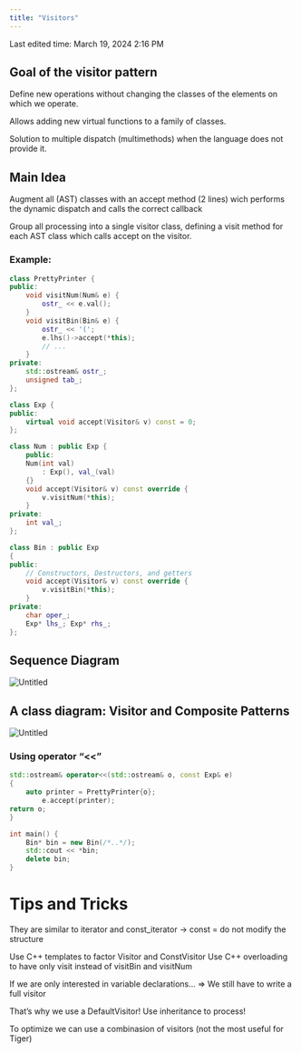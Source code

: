 ```yaml
---
title: "Visitors"
---
```

Last edited time: March 19, 2024 2:16 PM

## Goal of the visitor pattern

Define new operations without changing the classes of the elements on which we operate.

Allows adding new virtual functions to a family of classes.

Solution to multiple dispatch (multimethods) when the language does not provide it.

## Main Idea

Augment all (AST) classes with an accept method (2 lines) wich performs the dynamic dispatch and calls the correct callback

Group all processing into a single visitor class, defining a visit method for each AST class
which calls accept on the visitor.

### Example:

```cpp
class PrettyPrinter {
public:
	void visitNum(Num& e) {
		ostr_ << e.val();
	}
	void visitBin(Bin& e) {
		ostr_ << '(';
		e.lhs()->accept(*this);
		// ...
	}
private:
	std::ostream& ostr_;
	unsigned tab_;
};

class Exp {
public:
	virtual void accept(Visitor& v) const = 0;
};

class Num : public Exp {
	public:
	Num(int val)
		: Exp(), val_(val)
	{}
	void accept(Visitor& v) const override {
		v.visitNum(*this);
	}
private:
	int val_;
};

class Bin : public Exp
{
public:
	// Constructors, Destructors, and getters
	void accept(Visitor& v) const override {
		v.visitBin(*this);
	}
private:
	char oper_;
	Exp* lhs_; Exp* rhs_;
};
```

## Sequence Diagram

![Untitled](Visitors/Untitled.png)

## A class diagram: Visitor and Composite Patterns

![Untitled](Visitors/Untitled%201.png)

### Using operator “<<”

```cpp
std::ostream& operator<<(std::ostream& o, const Exp& e)
{
	auto printer = PrettyPrinter{o};
		e.accept(printer);
return o;
}

int main() {
	Bin* bin = new Bin(/*..*/);
	std::cout << *bin;
	delete bin;
}
```

# Tips and Tricks

They are similar to iterator and const_iterator → const = do not modify the structure

Use C++ templates to factor Visitor and ConstVisitor
Use C++ overloading to have only visit instead of visitBin and visitNum

If we are only interested in variable declarations… ⇒ We still have to write a full visitor

That’s why we use a DefaultVisitor! Use inheritance to process!

To optimize we can use a combinasion of visitors (not the most useful for Tiger)
